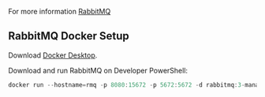 For more information [RabbitMQ](https://www.cloudamqp.com/blog/part4-rabbitmq-for-beginners-exchanges-routing-keys-bindings.html)

## RabbitMQ Docker Setup

Download [Docker Desktop](https://www.docker.com/products/docker-desktop/).

Download and run RabbitMQ on Developer PowerShell:

```powershell
docker run --hostname=rmq -p 8080:15672 -p 5672:5672 -d rabbitmq:3-management
